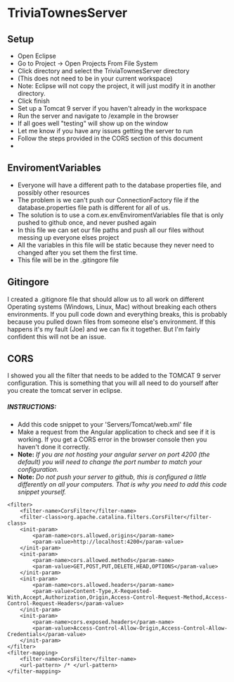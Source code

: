 # TriviaTownesServer

## Setup
- Open Eclipse
- Go to Project -> Open Projects From File System
- Click directory and select the TriviaTownesServer directory
- (This does not need to be in your current workspace)
- Note: Eclipse will not copy the project, it will just modify it in another directory.
- Click finish
- Set up a Tomcat 9 server if you haven't already in the workspace
- Run the server and navigate to /example in the browser
- If all goes well "testing" will show up on the window
- Let me know if you have any issues getting the server to run
- Follow the steps provided in the CORS section of this document
- 

## EnviromentVariables
- Everyone will have a different path to the database properties file, and possibly other resources
- The problem is we can't push our ConnectionFactory file if the database.properties file path is different for all of us.
- The solution is to use a com.ex.envEnviromentVariables file that is only pushed to github once, and never pushed again
- In this file we can set our file paths and push all our files without messing up everyone elses project
- All the variables in this file will be static because they never need to changed after you set them the first time.
- This file will be in the .gitingore file 

## Gitingore
I created a .gitignore file that should allow us to all work on
different Operating systems (Windows, Linux, Mac) without breaking each others environments. If you pull code down and everything breaks, this is probably because you pulled down files from someone else's environment. If this happens it's my fault (Joe) and we can fix it together. But I'm fairly confident this will not be an issue.

## CORS
I showed you all the filter that needs to be added to the TOMCAT 9 server configuration.
This is something that you will all need to do yourself after you create the tomcat server
in eclipse.
##### INSTRUCTIONS:
- Add this code snippet to your 'Servers/Tomcat/web.xml' file
- Make a request from the Angular application to check and see if it is working. If you get a CORS error in the browser console then you haven't done it correctly.
- **Note:** *If you are not hosting your angular server on port 4200 (the default) you will need to change the port number to match your configuration.*
- **Note:** *Do not push your server to github, this is configured a little differently on all your computers. That is why you need to add this code snippet yourself.*

```
<filter>
    <filter-name>CorsFilter</filter-name>
    <filter-class>org.apache.catalina.filters.CorsFilter</filter-class>
    <init-param>
        <param-name>cors.allowed.origins</param-name>
        <param-value>http://localhost:4200</param-value>
    </init-param>
    <init-param>
        <param-name>cors.allowed.methods</param-name>
        <param-value>GET,POST,PUT,DELETE,HEAD,OPTIONS</param-value>
    </init-param>
    <init-param>
        <param-name>cors.allowed.headers</param-name>
        <param-value>Content-Type,X-Requested-With,Accept,Authorization,Origin,Access-Control-Request-Method,Access-Control-Request-Headers</param-value>
    </init-param>
    <init-param>
        <param-name>cors.exposed.headers</param-name>
        <param-value>Access-Control-Allow-Origin,Access-Control-Allow-Credentials</param-value>
    </init-param>
</filter>
<filter-mapping>
    <filter-name>CorsFilter</filter-name>
    <url-pattern> /* </url-pattern>
</filter-mapping>
```

